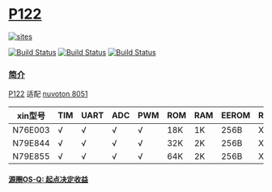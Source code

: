 ﻿# [P122](https://github.com/OS-Q/P122)

[![sites](http://182.61.61.133/link/resources/OSQ.png)](http://www.OS-Q.com)

[![Build Status](https://github.com/OS-Q/P122/workflows/CI/badge.svg)](https://github.com/OS-Q/P122/actions/workflows/CI.yml)
[![Build Status](https://circleci.com/gh/OS-Q/P122.svg?style=svg)](https://circleci.com/gh/OS-Q/P122)
[![Build Status](https://cloud.drone.io/api/badges/OS-Q/P122/status.svg)](https://cloud.drone.io/OS-Q/P122)

### [简介](https://github.com/OS-Q/P122/wiki)

[P122](https://github.com/OS-Q/P122) 适配 [nuvoton 8051](https://www.nuvoton.com/products/microcontrollers/8bit-8051-mcus/)

| xin型号 | TIM | UART | ADC | PWM | ROM  |  RAM | EEROM | RTC | DAC | CMP | OPA |
| ---------- | --- | ---- | --- | --- | ---- | ---- | ----- | --- | --- | --- | --- |
| N76E003 | √   | √    | √   | √   |  18K |   1K |  256B | X  | X   | X   | X  |
| N79E844 | √   | √    | √   | √   |  32K |   2K |  256B | X  | X   | X   | X  |
| N79E855 | √   | √    | √   | √   |  64K |   2K |  256B | X  | X   | X   | X  |


#### [源圈OS-Q: 起点决定收益](http://www.OS-Q.com)
